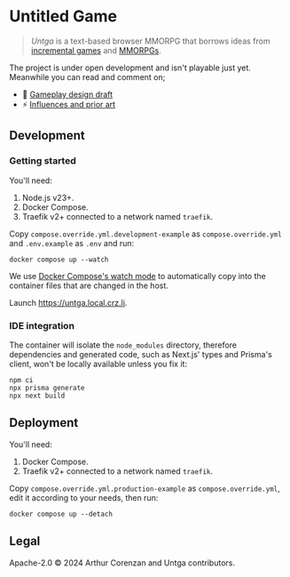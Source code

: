 # Untitled Game

> _Untga_ is a text-based browser MMORPG that borrows ideas from [incremental games](https://en.wikipedia.org/wiki/Incremental_game) and [MMORPGs](https://en.wikipedia.org/wiki/Massively_multiplayer_online_role-playing_game).

The project is under open development and isn't playable just yet. Meanwhile you can read and comment on;

- 🏰 [Gameplay design draft](https:/github.com/haggen/untga/discussions/21)
- ⚡️ [Influences and prior art](https://github.com/haggen/untga/discussions/22)

## Development

### Getting started

You'll need:

1. Node.js v23+.
2. Docker Compose.
3. Traefik v2+ connected to a network named `traefik`.

Copy `compose.override.yml.development-example` as `compose.override.yml` and `.env.example` as `.env` and run:

```shell
docker compose up --watch
```

We use [Docker Compose's watch mode](https://docs.docker.com/compose/how-tos/file-watch/) to automatically copy into the container files that are changed in the host.

Launch https://untga.local.crz.li.

### IDE integration

The container will isolate the `node_modules` directory, therefore dependencies and generated code, such as Next.js' types and Prisma's client, won't be locally available unless you fix it:

```shell
npm ci
npx prisma generate
npx next build
```

## Deployment

You'll need:

1. Docker Compose.
2. Traefik v2+ connected to a network named `traefik`.

Copy `compose.override.yml.production-example` as `compose.override.yml`, edit it according to your needs, then run:

```shell
docker compose up --detach
```

## Legal

Apache-2.0 ©️ 2024 Arthur Corenzan and Untga contributors.
